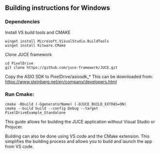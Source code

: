 ## Building instructions for Windows

### Dependencies

Install VS build tools and CMAKE
```
winget install Microsoft.VisualStudio.BuildTools
winget install Kitware.CMake
```
Clone JUCE framework
```
cd PixelDrive
git clone https://github.com/juce-framework/JUCE.git
```
Copy the ASIO SDK to PixelDrive/asiosdk_*
This can be downloaded from: https://www.steinberg.net/en/company/developers.html

### Run Cmake:
```
cmake -Bbuild (-GgeneratorName) (-DJUCE_BUILD_EXTRAS=ON)
cmake --build build --config Debug --target PixelDriveExample_Standalone
```

This guide allows for building the JUCE application without Visual Studio or Projucer.

Building can also be done using VS code and the CMake extension.
This simplifies the building process and allows you to build and launch
the app from VS code.
